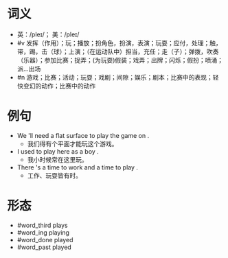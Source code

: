 # 词义
- 英：/pleɪ/； 美：/pleɪ/
- #v 发挥（作用）；玩；播放；扮角色，扮演，表演；玩耍；应付，处理；触，带，踢，击（球）；上演；（在运动队中）担当，充任；走（子）；弹拨，吹奏（乐器）；参加比赛；捉弄；(为玩耍)假装；戏弄；出牌；闪烁；假扮；喷涌；派…出场
- #n 游戏；比赛；活动；玩耍；戏剧；间隙；娱乐；剧本；比赛中的表现；轻快变幻的动作；比赛中的动作
# 例句
- We 'll need a flat surface to play the game on .
	- 我们得有个平面才能玩这个游戏。
- I used to play here as a boy .
	- 我小时候常在这里玩。
- There 's a time to work and a time to play .
	- 工作、玩耍皆有时。
# 形态
- #word_third plays
- #word_ing playing
- #word_done played
- #word_past played
